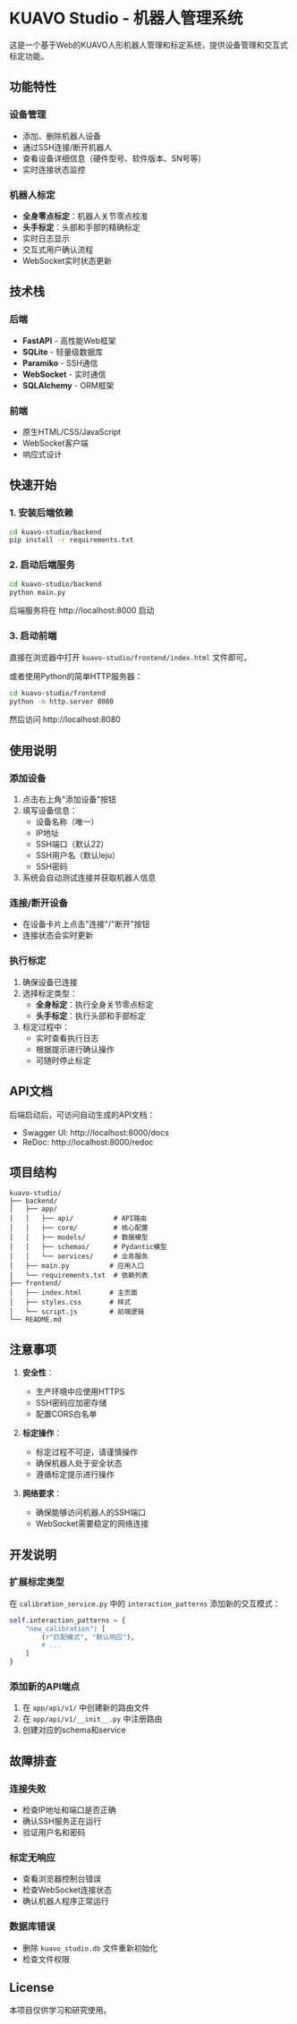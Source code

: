 # KUAVO Studio - 机器人管理系统

这是一个基于Web的KUAVO人形机器人管理和标定系统，提供设备管理和交互式标定功能。

## 功能特性

### 设备管理
- 添加、删除机器人设备
- 通过SSH连接/断开机器人
- 查看设备详细信息（硬件型号、软件版本、SN号等）
- 实时连接状态监控

### 机器人标定
- **全身零点标定**：机器人关节零点校准
- **头手标定**：头部和手部的精确标定
- 实时日志显示
- 交互式用户确认流程
- WebSocket实时状态更新

## 技术栈

### 后端
- **FastAPI** - 高性能Web框架
- **SQLite** - 轻量级数据库
- **Paramiko** - SSH通信
- **WebSocket** - 实时通信
- **SQLAlchemy** - ORM框架

### 前端
- 原生HTML/CSS/JavaScript
- WebSocket客户端
- 响应式设计

## 快速开始

### 1. 安装后端依赖

```bash
cd kuavo-studio/backend
pip install -r requirements.txt
```

### 2. 启动后端服务

```bash
cd kuavo-studio/backend
python main.py
```

后端服务将在 http://localhost:8000 启动

### 3. 启动前端

直接在浏览器中打开 `kuavo-studio/frontend/index.html` 文件即可。

或者使用Python的简单HTTP服务器：

```bash
cd kuavo-studio/frontend
python -m http.server 8080
```

然后访问 http://localhost:8080

## 使用说明

### 添加设备
1. 点击右上角"添加设备"按钮
2. 填写设备信息：
   - 设备名称（唯一）
   - IP地址
   - SSH端口（默认22）
   - SSH用户名（默认leju）
   - SSH密码
3. 系统会自动测试连接并获取机器人信息

### 连接/断开设备
- 在设备卡片上点击"连接"/"断开"按钮
- 连接状态会实时更新

### 执行标定
1. 确保设备已连接
2. 选择标定类型：
   - **全身标定**：执行全身关节零点标定
   - **头手标定**：执行头部和手部标定
3. 标定过程中：
   - 实时查看执行日志
   - 根据提示进行确认操作
   - 可随时停止标定

## API文档

后端启动后，可访问自动生成的API文档：
- Swagger UI: http://localhost:8000/docs
- ReDoc: http://localhost:8000/redoc

## 项目结构

```
kuavo-studio/
├── backend/
│   ├── app/
│   │   ├── api/          # API路由
│   │   ├── core/         # 核心配置
│   │   ├── models/       # 数据模型
│   │   ├── schemas/      # Pydantic模型
│   │   └── services/     # 业务服务
│   ├── main.py          # 应用入口
│   └── requirements.txt  # 依赖列表
├── frontend/
│   ├── index.html       # 主页面
│   ├── styles.css       # 样式
│   └── script.js        # 前端逻辑
└── README.md

```

## 注意事项

1. **安全性**：
   - 生产环境中应使用HTTPS
   - SSH密码应加密存储
   - 配置CORS白名单

2. **标定操作**：
   - 标定过程不可逆，请谨慎操作
   - 确保机器人处于安全状态
   - 遵循标定提示进行操作

3. **网络要求**：
   - 确保能够访问机器人的SSH端口
   - WebSocket需要稳定的网络连接

## 开发说明

### 扩展标定类型
在 `calibration_service.py` 中的 `interaction_patterns` 添加新的交互模式：

```python
self.interaction_patterns = {
    "new_calibration": [
        (r"匹配模式", "默认响应"),
        # ...
    ]
}
```

### 添加新的API端点
1. 在 `app/api/v1/` 中创建新的路由文件
2. 在 `app/api/v1/__init__.py` 中注册路由
3. 创建对应的schema和service

## 故障排查

### 连接失败
- 检查IP地址和端口是否正确
- 确认SSH服务正在运行
- 验证用户名和密码

### 标定无响应
- 查看浏览器控制台错误
- 检查WebSocket连接状态
- 确认机器人程序正常运行

### 数据库错误
- 删除 `kuavo_studio.db` 文件重新初始化
- 检查文件权限

## License

本项目仅供学习和研究使用。